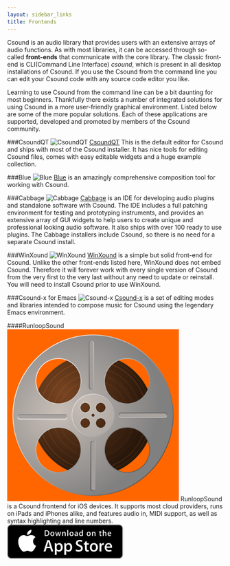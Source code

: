 ```yaml
---
layout: sidebar_links
title: Frontends
---
```



Csound is an audio library that provides users with an extensive arrays of audio functions. As with most libraries, it can be accessed through so-called **front-ends** that communicate with the core library. The classic front-end is CLI(Command Line Interface) *csound*, which is present in all desktop installations of Csound. If you use the Csound from the command line you can edit your Csound code with any source code editor you like. 

Learning to use Csound from the command line can be a bit daunting for most beginners. Thankfully there exists a number of integrated solutions for using Csound in a more user-friendly graphical environment. Listed below are some of the more popular solutions. Each of these applications are supported, developed and promoted by members of the Csound community. 

###CsoundQT
<img src="http://qutecsound.sourceforge.net/images/CsoundQt090.png" alt="CsoundQT" style="width: 400px;"/>
[CsoundQT](http://qutecsound.sourceforge.net/) This is the default editor for Csound and ships with most of the Csound installer. It has nice tools for editing Csound files, comes with easy editable widgets and a huge example collection. 

###Blue
<img src="http://booki.flossmanuals.net/csound/blue/static/blue_2012-10-29_generic-orc_3.png" alt="Blue" style="width: 400px;"/>
[Blue](http://blue.kunstmusik.com) is an amazingly comprehensive composition tool for working with Csound. 

###Cabbage
<img src="https://github.com/rorywalsh/cabbage/blob/master/Images/CabbageStudioScreen.png?raw=true" alt="Cabbage" style="width: 400px;"/>
[Cabbage](http://www.cabbageaudio.com/) is an IDE for developing audio plugins and standalone software with Csound. The IDE includes a full patching environment for testing and prototyping instruments, and provides an extensive array of GUI widgets to help users to create unique and professional looking audio software. It also ships with over 100 ready to use plugins. The Cabbage installers include Csound, so there is no need for a separate Csound install.  

###WinXound
<img src="http://floss.booktype.pro/csound/winxound/static/WinXound_linux.jpg" alt="WinXound" style="width: 400px;"/>
[WinXound](http://winxound.codeplex.com) is a simple but solid front-end for Csound. Unlike the other front-ends listed here, WinXound does not embed Csound. Therefore it will forever work with every single version of Csound from the very first to the very last without any need to update or reinstall. You will need to install Csound prior to use WinXound.  

###Csound-x for Emacs
<img src="http://www.zogotounga.net/comp/snapshot.gif" alt="Csound-x" style="width: 400px;"/>
[Csound-x](http://www.zogotounga.net/comp/csoundx.html) is a set of editing modes and libraries intended to compose music for Csound using the legendary Emacs environment. 

####RunloopSound
<img src="/images/RunloopSound-icon.svg" alt="" style="width: 400px;"/>
RunloopSound is a Csound frontend for iOS devices. It supports most cloud providers, runs on iPads and iPhones alike, and features audio in, MIDI support, as well as syntax highlighting and line numbers.
<a href="https://appsto.re/us/9GV8db.i"><img src="/images/App-Store-135x40.svg" alt="" /></a>
